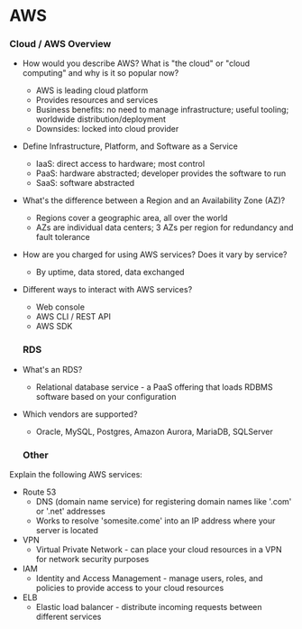 # AWS

### Cloud / AWS Overview
* How would you describe AWS? What is "the cloud" or "cloud computing" and why is it so popular now?
  * AWS is leading cloud platform
  * Provides resources and services
  * Business benefits: no need to manage infrastructure; useful tooling; worldwide distribution/deployment
  * Downsides: locked into cloud provider
* Define Infrastructure, Platform, and Software as a Service
  * IaaS: direct access to hardware; most control
  * PaaS: hardware abstracted; developer provides the software to run
  * SaaS: software abstracted
* What's the difference between a Region and an Availability Zone (AZ)?
  * Regions cover a geographic area, all over the world
  * AZs are individual data centers; 3 AZs per region for redundancy and fault tolerance
* How are you charged for using AWS services? Does it vary by service?
  * By uptime, data stored, data exchanged
* Different ways to interact with AWS services?
  * Web console
  * AWS CLI / REST API
  * AWS SDK



  ### RDS
* What's an RDS?
  * Relational database service - a PaaS offering that loads RDBMS software based on your configuration
* Which vendors are supported?
  * Oracle, MySQL, Postgres, Amazon Aurora, MariaDB, SQLServer


  ### Other
Explain the following AWS services:
* Route 53
  * DNS (domain name service) for registering domain names like '.com' or '.net' addresses
  * Works to resolve 'somesite.come' into an IP address where your server is located
* VPN
  * Virtual Private Network - can place your cloud resources in a VPN for network security purposes
* IAM
  * Identity and Access Management - manage users, roles, and policies to provide access to your cloud resources
* ELB
  * Elastic load balancer - distribute incoming requests between different services